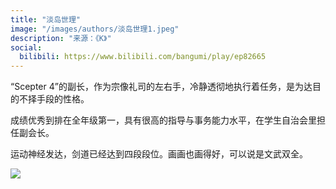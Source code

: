 ```yaml
---
title: "淡岛世理"
image: "/images/authors/淡岛世理1.jpeg"
description: "来源：《K》"
social:
  bilibili: https://www.bilibili.com/bangumi/play/ep82665
---
```


“Scepter 4”的副长，作为宗像礼司的左右手，冷静透彻地执行着任务，是为达目的不择手段的性格。

成绩优秀到排在全年级第一，具有很高的指导与事务能力水平，在学生自治会里担任副会长。

运动神经发达，剑道已经达到四段段位。画画也画得好，可以说是文武双全。

![](/images/authors/淡岛世理2.jpeg)
